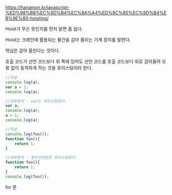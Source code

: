 https://hanamon.kr/javascript-%ED%98%B8%EC%9D%B4%EC%8A%A4%ED%8C%85%EC%9D%B4%EB%9E%80-hoisting/

Hoist가 무슨 뜻인지를 먼저 알면 좀 쉽다.

Hoist는 크레인에 활용되는 물건을 감아 올리는 기계 장치를 말한다.

핵심은 감아 올린다는 것이다.

호출 코드가 선언 코드보다 위 쪽에 있어도
선언 코드를 호출 코드보다 위로 감아올려
오류 없이 동작하게 하는 것을 호이스팅이라 한다.

```js
//작성
console.log(a);
var a = 1;
console.log(a);

//내부동작 - var는 호이스팅된다.
var a;
console.log(a);
a = 1;
console.log(a);
```

```js
//작성
console.log(foo());
function foo(){
    return 1;
}

//내부동작 - 함수선언문은 호이스팅된다.
function foo(){
    return 1;
}
console.log(foo());
```



for 문
